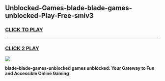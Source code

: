 
## Unblocked-Games-blade-blade-games-unblocked-Play-Free-smiv3
<h3>
<a href="https://premium76.site?title=blade-blade-games-unblocked&ref=18A1">CLICK TO PLAY</a></h3>
<hr>

<h3>
<a href="https://premium76.site?title=blade-blade-games-unblocked&ref=18A1">CLICK 2 PLAY</a>
  
</h3>

<a href="https://premium76.site?title=blade-blade-games-unblocked&ref=18A1"><img src="https://clearcache.store/games.png"></a>


**blade-blade-games-unblocked games unblocked: Your Gateway to Fun and Accessible Online Gaming**
